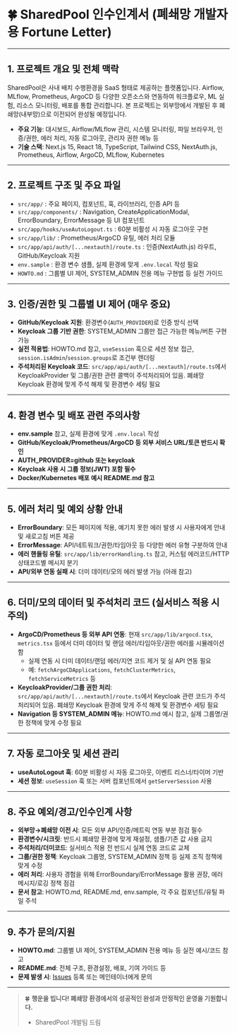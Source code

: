 # 🍀 SharedPool 인수인계서 (폐쇄망 개발자용 Fortune Letter)

---

## 1. 프로젝트 개요 및 전체 맥락

SharedPool은 사내 배치 수행환경을 SaaS 형태로 제공하는 플랫폼입니다. Airflow, MLflow, Prometheus, ArgoCD 등 다양한 오픈소스와 연동하여 워크플로우, ML 실험, 리소스 모니터링, 배포를 통합 관리합니다. 본 프로젝트는 외부망에서 개발된 후 폐쇄망(내부망)으로 이전되어 완성될 예정입니다.

- **주요 기능**: 대시보드, Airflow/MLflow 관리, 시스템 모니터링, 파일 브라우저, 인증/권한, 에러 처리, 자동 로그아웃, 관리자 권한 메뉴 등
- **기술 스택**: Next.js 15, React 18, TypeScript, Tailwind CSS, NextAuth.js, Prometheus, Airflow, ArgoCD, MLflow, Kubernetes

---

## 2. 프로젝트 구조 및 주요 파일

- `src/app/` : 주요 페이지, 컴포넌트, 훅, 라이브러리, 인증 API 등
- `src/app/components/` : Navigation, CreateApplicationModal, ErrorBoundary, ErrorMessage 등 UI 컴포넌트
- `src/app/hooks/useAutoLogout.ts` : 60분 비활성 시 자동 로그아웃 구현
- `src/app/lib/` : Prometheus/ArgoCD 유틸, 에러 처리 모듈
- `src/app/api/auth/[...nextauth]/route.ts` : 인증(NextAuth.js) 라우트, GitHub/Keycloak 지원
- `env.sample` : 환경 변수 샘플, 실제 환경에 맞게 `.env.local` 작성 필요
- `HOWTO.md` : 그룹별 UI 제어, SYSTEM_ADMIN 전용 메뉴 구현법 등 실전 가이드

---

## 3. 인증/권한 및 그룹별 UI 제어 (매우 중요)

- **GitHub/Keycloak 지원**: 환경변수(`AUTH_PROVIDER`)로 인증 방식 선택
- **Keycloak 그룹 기반 권한**: SYSTEM_ADMIN 그룹만 접근 가능한 메뉴/버튼 구현 가능
- **실전 적용법**: HOWTO.md 참고, `useSession` 훅으로 세션 정보 접근, `session.isAdmin`/`session.groups`로 조건부 렌더링
- **주석처리된 Keycloak 코드**: `src/app/api/auth/[...nextauth]/route.ts`에서 KeycloakProvider 및 그룹/권한 관련 콜백이 주석처리되어 있음. 폐쇄망 Keycloak 환경에 맞게 주석 해제 및 환경변수 세팅 필요

---

## 4. 환경 변수 및 배포 관련 주의사항

- **env.sample** 참고, 실제 환경에 맞게 `.env.local` 작성
- **GitHub/Keycloak/Prometheus/ArgoCD 등 외부 서비스 URL/토큰 반드시 확인**
- **AUTH_PROVIDER=github 또는 keycloak**
- **Keycloak 사용 시 그룹 정보(JWT) 포함 필수**
- **Docker/Kubernetes 배포 예시 README.md 참고**

---

## 5. 에러 처리 및 예외 상황 안내

- **ErrorBoundary**: 모든 페이지에 적용, 예기치 못한 에러 발생 시 사용자에게 안내 및 새로고침 버튼 제공
- **ErrorMessage**: API/네트워크/권한/타임아웃 등 다양한 에러 유형 구분하여 안내
- **에러 핸들링 유틸**: `src/app/lib/errorHandling.ts` 참고, 커스텀 에러코드/HTTP 상태코드별 메시지 분기
- **API/외부 연동 실패 시**: 더미 데이터/모의 에러 발생 가능 (아래 참고)

---

## 6. 더미/모의 데이터 및 주석처리 코드 (실서비스 적용 시 주의)

- **ArgoCD/Prometheus 등 외부 API 연동**: 현재 `src/app/lib/argocd.tsx`, `metrics.tsx` 등에서 더미 데이터 및 랜덤 에러/타임아웃/권한 에러를 시뮬레이션함
    - 실제 연동 시 더미 데이터/랜덤 에러/지연 코드 제거 및 실 API 연동 필요
    - 예: `fetchArgoCDApplications`, `fetchClusterMetrics`, `fetchServiceMetrics` 등
- **KeycloakProvider/그룹 권한 처리**: `src/app/api/auth/[...nextauth]/route.ts`에서 Keycloak 관련 코드가 주석처리되어 있음. 폐쇄망 Keycloak 환경에 맞게 주석 해제 및 환경변수 세팅 필요
- **Navigation 등 SYSTEM_ADMIN 메뉴**: HOWTO.md 예시 참고, 실제 그룹명/권한 정책에 맞게 수정 필요

---

## 7. 자동 로그아웃 및 세션 관리

- **useAutoLogout 훅**: 60분 비활성 시 자동 로그아웃, 이벤트 리스너/타이머 기반
- **세션 정보**: `useSession` 훅 또는 서버 컴포넌트에서 `getServerSession` 사용

---

## 8. 주요 예외/경고/인수인계 사항

- **외부망→폐쇄망 이전 시**: 모든 외부 API/인증/메트릭 연동 부분 점검 필수
- **환경변수/시크릿**: 반드시 폐쇄망 환경에 맞게 재설정, 샘플/기존 값 사용 금지
- **주석처리/더미코드**: 실서비스 적용 전 반드시 실제 연동 코드로 교체
- **그룹/권한 정책**: Keycloak 그룹명, SYSTEM_ADMIN 정책 등 실제 조직 정책에 맞게 수정
- **에러 처리**: 사용자 경험을 위해 ErrorBoundary/ErrorMessage 활용 권장, 에러 메시지/로깅 정책 점검
- **문서 참고**: HOWTO.md, README.md, env.sample, 각 주요 컴포넌트/유틸 파일 주석

---

## 9. 추가 문의/지원

- **HOWTO.md**: 그룹별 UI 제어, SYSTEM_ADMIN 전용 메뉴 등 실전 예시/코드 참고
- **README.md**: 전체 구조, 환경설정, 배포, 기여 가이드 등
- **문제 발생 시**: [Issues](../../issues) 등록 또는 메인테이너에게 문의

---

> 🍀 **행운을 빕니다! 폐쇄망 환경에서의 성공적인 완성과 안정적인 운영을 기원합니다.**
> 
> - SharedPool 개발팀 드림 